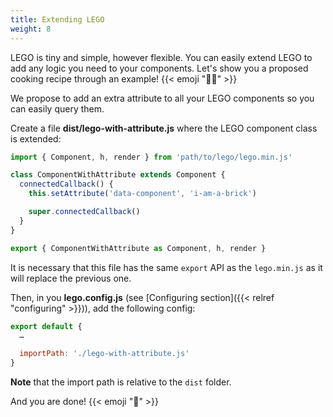 ```yaml
---
title: Extending LEGO
weight: 8
---
```


LEGO is tiny and simple, however flexible. You can easily extend LEGO to add any logic you need to your components. Let's show you a proposed cooking recipe through an example! {{< emoji "🧑‍🍳" >}}

We propose to add an extra attribute to all your LEGO components so you can easily query them.

Create a file **dist/lego-with-attribute.js** where the LEGO component class is extended:

```js
import { Component, h, render } from 'path/to/lego/lego.min.js'

class ComponentWithAttribute extends Component {
  connectedCallback() {
    this.setAttribute('data-component', 'i-am-a-brick')

    super.connectedCallback()
  }
}

export { ComponentWithAttribute as Component, h, render }
```

It is necessary that this file has the same `export` API as the `lego.min.js` as it will replace the previous one.

Then, in you **lego.config.js** (see [Configuring section]({{< relref "configuring" >}})), add the following config:

```js
export default {
  …

  importPath: './lego-with-attribute.js'
}
```

**Note** that the import path is relative to the `dist` folder.

And you are done! {{< emoji "🚀" >}}
